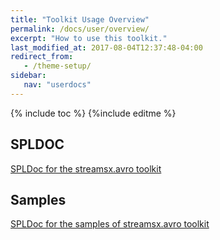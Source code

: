 ```yaml
---
title: "Toolkit Usage Overview"
permalink: /docs/user/overview/
excerpt: "How to use this toolkit."
last_modified_at: 2017-08-04T12:37:48-04:00
redirect_from:
   - /theme-setup/
sidebar:
   nav: "userdocs"
---
```

{% include toc %}
{%include editme %}


## SPLDOC

[SPLDoc for the streamsx.avro toolkit](https://ibmstreams.github.io/streamsx.avro/doc/spldoc/html/index.html)

## Samples

[SPLDoc for the samples of streamsx.avro toolkit](https://ibmstreams.github.io/streamsx.avro/samples/doc/spldoc/html/index.html)
